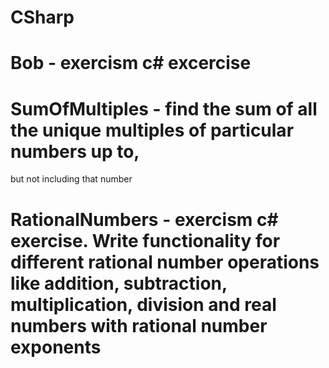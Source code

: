 # CSharp

# Bob - exercism c# excercise
# SumOfMultiples - find the sum of all the unique multiples of particular numbers up to, 
but not including that number
# RationalNumbers - exercism c# exercise. Write functionality for different rational number operations like addition, subtraction, multiplication, division and real numbers with rational number exponents